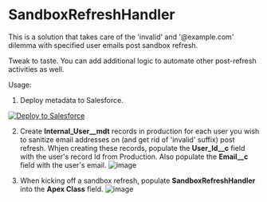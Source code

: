 # SandboxRefreshHandler
This is a solution that takes care of the 'invalid' and '@example.com' dilemma with specified user emails post sandbox refresh.

Tweak to taste. You can add additional logic to automate other post-refresh activities as well.

Usage: 
1. Deploy metadata to Salesforce. 
<a href="https://githubsfdeploy.herokuapp.com">
  <img src="https://raw.githubusercontent.com/afawcett/githubsfdeploy/master/src/main/webapp/resources/img/deploy.png" alt="Deploy to Salesforce" />
</a>

2. Create **Internal_User__mdt** records in production for each user you wish to sanitize email addresses on (and get rid of 'invalid' suffix) post refresh. Whjen creating these records, populate the **User_Id__c** field with the user's record Id from Production. Also populate the **Email__c** field with the user's email.
![image](https://user-images.githubusercontent.com/124932501/224363432-78b62d72-6cf3-4be2-89a1-0a7f0a34f880.png)

2. When kicking off a sandbox refresh, populate **SandboxRefreshHandler** into the **Apex Class** field.
![image](https://user-images.githubusercontent.com/124932501/224364237-7e8492cd-ae70-41b4-ad82-49a49eaa1606.png)
